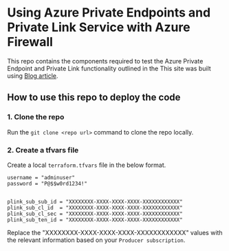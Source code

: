 # Using Azure Private Endpoints and Private Link Service with Azure Firewall

This repo contains the components required to test the Azure Private Endpoint and Private Link functionality outlined in the This site was built using [Blog article](https://namitjagtiani.com/2020/02/14/azure-private-link-udr-support-public-preview/).

## How to use this repo to deploy the code

### 1. Clone the repo

Run the `git clone <repo url>` command to clone the repo locally.

### 2. Create a tfvars file

Create a local `terraform.tfvars` file in the below format.



```hcl
username = "adminuser"
password = "P@$$w0rd1234!"


plink_sub_sub_id = "XXXXXXXX-XXXX-XXXX-XXXX-XXXXXXXXXXXX"
plink_sub_cl_id  = "XXXXXXXX-XXXX-XXXX-XXXX-XXXXXXXXXXXX"
plink_sub_cl_sec = "XXXXXXXX-XXXX-XXXX-XXXX-XXXXXXXXXXXX"
plink_sub_ten_id = "XXXXXXXX-XXXX-XXXX-XXXX-XXXXXXXXXXXX"
```
Replace the "XXXXXXXX-XXXX-XXXX-XXXX-XXXXXXXXXXXX" values with the relevant information based on your `Producer subscription`.